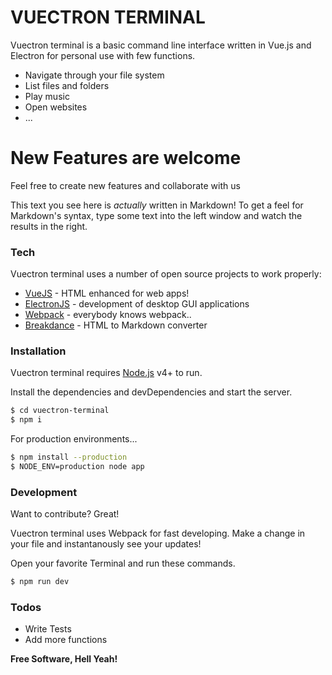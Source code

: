 # VUECTRON TERMINAL


Vuectron terminal is a basic command line interface written in Vue.js and Electron for personal use with few functions.

  - Navigate through your file system
  - List files and folders
  - Play music
  - Open websites
  - ...

# New Features are welcome

  Feel free to create new features and collaborate with us

This text you see here is *actually* written in Markdown! To get a feel for Markdown's syntax, type some text into the left window and watch the results in the right.

### Tech

Vuectron terminal uses a number of open source projects to work properly:

* [VueJS] - HTML enhanced for web apps!
* [ElectronJS] - development of desktop GUI applications
* [Webpack] - everybody knows webpack..
* [Breakdance](http://breakdance.io) - HTML to Markdown converter

### Installation

Vuectron terminal requires [Node.js](https://nodejs.org/) v4+ to run.

Install the dependencies and devDependencies and start the server.

```sh
$ cd vuectron-terminal
$ npm i
```

For production environments...

```sh
$ npm install --production
$ NODE_ENV=production node app
```
### Development

Want to contribute? Great!

Vuectron terminal uses Webpack for fast developing.
Make a change in your file and instantanously see your updates!

Open your favorite Terminal and run these commands.

```sh
$ npm run dev
```
### Todos

 - Write Tests
 - Add more functions

**Free Software, Hell Yeah!**

[//]: # (These are reference links used in the body of this note and get stripped out when the markdown processor does its job. There is no need to format nicely because it shouldn't be seen. Thanks SO - http://stackoverflow.com/questions/4823468/store-comments-in-markdown-syntax)


   [dill]: <https://github.com/joemccann/dillinger>
   [git-repo-url]: <https://github.com/joemccann/dillinger.git>
   [john gruber]: <http://daringfireball.net>
   [df1]: <http://daringfireball.net/projects/markdown/>
   [markdown-it]: <https://github.com/markdown-it/markdown-it>
   [Ace Editor]: <http://ace.ajax.org>
   [node.js]: <http://nodejs.org>
   [Twitter Bootstrap]: <http://twitter.github.com/bootstrap/>
   [jQuery]: <http://jquery.com>
   [@tjholowaychuk]: <http://twitter.com/tjholowaychuk>
   [VueJS]: <https://vuejs.org>
   [ElectronJS]: <https://electronjs.org>
   [Webpack]: <https://webpack.js.org>

   [PlDb]: <https://github.com/joemccann/dillinger/tree/master/plugins/dropbox/README.md>
   [PlGh]: <https://github.com/joemccann/dillinger/tree/master/plugins/github/README.md>
   [PlGd]: <https://github.com/joemccann/dillinger/tree/master/plugins/googledrive/README.md>
   [PlOd]: <https://github.com/joemccann/dillinger/tree/master/plugins/onedrive/README.md>
   [PlMe]: <https://github.com/joemccann/dillinger/tree/master/plugins/medium/README.md>
   [PlGa]: <https://github.com/RahulHP/dillinger/blob/master/plugins/googleanalytics/README.md>
